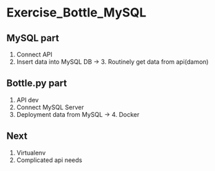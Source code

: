 # Exercise_Bottle_MySQL

## MySQL part
1. Connect API
2. Insert data into MySQL DB
-> 3. Routinely get data from api(damon)

## Bottle.py part
1. API dev 
2. Connect MySQL Server
3. Deployment data from MySQL
-> 4. Docker
 
## Next
1. Virtualenv
2. Complicated api needs